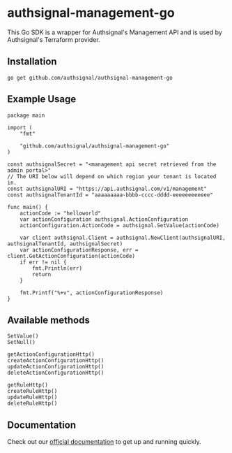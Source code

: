 # authsignal-management-go

This Go SDK is a wrapper for Authsignal's Management API and is used by Authsignal's Terraform provider.

## Installation

```
go get github.com/authsignal/authsignal-management-go
```

## Example Usage

```
package main

import (
	"fmt"

	"github.com/authsignal/authsignal-management-go"
)

const authsignalSecret = "<management api secret retrieved from the admin portal>"
// The URI below will depend on which region your tenant is located in.
const authsignalURI = "https://api.authsignal.com/v1/management"
const authsignalTenantId = "aaaaaaaaa-bbbb-cccc-dddd-eeeeeeeeeeee"

func main() {
	actionCode := "helloworld"
	var actionConfiguration authsignal.ActionConfiguration
	actionConfiguration.ActionCode = authsignal.SetValue(actionCode)

	var client authsignal.Client = authsignal.NewClient(authsignalURI, authsignalTenantId, authsignalSecret)
	var actionConfigurationResponse, err = client.GetActionConfiguration(actionCode)
	if err != nil {
		fmt.Println(err)
		return
	}

	fmt.Printf("%+v", actionConfigurationResponse)
}
```

## Available methods

```
SetValue()
SetNull()

getActionConfigurationHttp()
createActionConfigurationHttp()
updateActionConfigurationHttp()
deleteActionConfigurationHttp()

getRuleHttp()
createRuleHttp()
updateRuleHttp()
deleteRuleHttp()
```

## Documentation

Check out our [official documentation](https://docs.authsignal.com/category/api-reference) to get up and running quickly.
